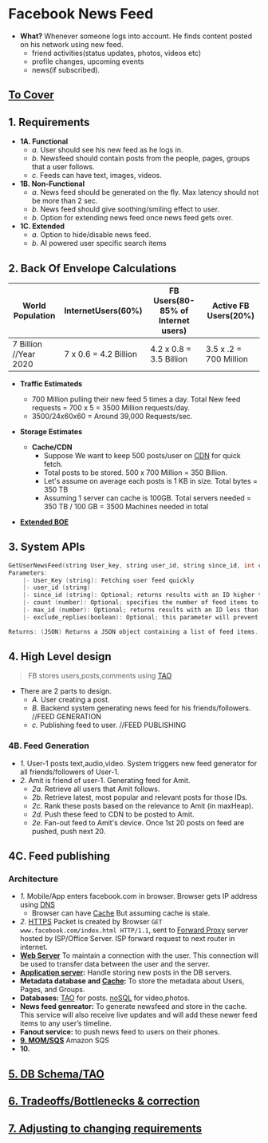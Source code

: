# Facebook News Feed
- **What?** Whenever someone logs into account. He finds content posted on his network using new feed.
  - friend activities(status updates, photos, videos etc)
  - profile changes, upcoming events
  - news(if subscribed).

## [To Cover](/System-Design/Scalable/README.md)

## 1. Requirements
- **1A. Functional**
  - *a.* User should see his new feed as he logs in.
  - *b.* Newsfeed should contain posts from the people, pages, groups that a user follows.
  - *c.* Feeds can have text, images, videos.
- **1B. Non-Functional**
  - *a.* News feed should be generated on the fly. Max latency should not be more than 2 sec.
  - *b.* News feed should give soothing/smiling effect to user.
  - *b.* Option for extending news feed once news feed gets over.
- **1C. Extended**
  - *a.* Option to hide/disable news feed.
  - *b.* AI powered user specific search items

## 2. Back Of Envelope Calculations

|World Population|InternetUsers(60%)|FB Users(80-85% of Internet users)|Active FB Users(20%)|
|---|---|---|---|
|7 Billion //Year 2020|7 x 0.6 = 4.2 Billion|4.2 x 0.8 = 3.5 Billion|3.5 x .2 = 700 Million|

- **Traffic Estimateds**
  - 700 Million pulling their new feed 5 times a day. Total New feed requests = 700 x 5 = 3500 Million requests/day.
  - 3500/24x60x60 = Around 39,000 Requests/sec.
  
- **Storage Estimates**
  - **Cache/CDN** 
    - Suppose We want to keep 500 posts/user on [CDN](/System-Design/Concepts/CDN/README.md) for quick fetch.
    - Total posts to be stored. 500 x 700 Million = 350 Billion.
    - Let's assume on average each posts is 1 KB in size. Total bytes = 350 TB
    - Assuming 1 server can cache is 100GB. Total servers needed = 350 TB / 100 GB = 3500 Machines needed in total

- **[Extended BOE](./Extended_BOE.md)**    

## 3. System APIs
```c
GetUserNewsFeed(string User_key, string user_id, string since_id, int count, max_id, exclude_replies)
Parameters:
	|- User_Key (string): Fetching user feed quickly
	|- user_id (string)
	|- since_id (string): Optional; returns results with an ID higher than (that is, more recent than) the specified ID.
	|- count (number): Optional; specifies the number of feed items to try and retrieve up to a maximum of 200 per distinct request.
	|- max_id (number): Optional; returns results with an ID less than (that is, older than) or equal to the specified ID.
	|- exclude_replies(boolean): Optional; this parameter will prevent replies from appearing in the returned timeline.

Returns: (JSON) Returns a JSON object containing a list of feed items.
```

## 4. High Level design
> FB stores users,posts,comments using [TAO](/System-Design/Concepts/Databases/NOSQL/Graph_DB/Facebook_TAO/README.md)
- There are 2 parts to design.
  - *A.* User creating a post.
  - *B.* Backend system generating news feed for his friends/followers.  //FEED GENERATION
  - *c.* Publishing feed to user.            //FEED PUBLISHING
  
### 4B. Feed Generation
- *1.* User-1 posts text,audio,video. System triggers new feed generator for all friends/followers of User-1.
- *2.* Amit is friend of user-1. Generating feed for Amit.
  - *2a.* Retrieve all users that Amit follows.
  - *2b.* Retrieve latest, most popular and relevant posts for those IDs. 
  - *2c.* Rank these posts based on the relevance to Amit (in maxHeap).
  - *2d.* Push these feed to CDN to be posted to Amit.
  - *2e.* Fan-out feed to Amit's device. Once 1st 20 posts on feed are pushed, push next 20.
  
## 4C. Feed publishing

### Architecture
- *1.* Mobile/App enters facebook.com in browser. Browser gets IP address using [DNS](/Networking/OSI-Layers/Layer5/Protocols/DNS/How_DNS_Works.md)
  - Browser can have [Cache](/System-Design/Concepts/Cache/Where_Cache_Can_Be_Placed/README.md) But assuming cache is stale.
- *2.* [HTTPS](/Networking/OSI-Layers/Layer5/Protocols/HTTP/GET_Document.md) Packet is created by Browser `GET www.facebook.com/index.html HTTP/1.1`, sent to [Forward Proxy](/System-Design/Concepts/Proxy_Servers/README.md) server hosted by ISP/Office Server. ISP forward request to next router in internet.
- **[Web Server](/Networking/OSI-Layers/Layer5/ApplicationServer_WebServer/README.md)** To maintain a connection with the user. This connection will be used to transfer data between the user and the server.
- **[Application server](/Networking/OSI-Layers/Layer5/ApplicationServer_WebServer/README.md):** Handle storing new posts in the DB servers.
- **Metadata database and [Cache]():** To store the metadata about Users, Pages, and Groups.
- **Databases:** [TAO](/System-Design/Concepts/Databases/NOSQL/Graph_DB/Facebook_TAO/README.md) for posts. [noSQL](/System-Design/Concepts/Databases/README.md) for video,photos.
- **News feed genreator:** To generate newsfeed and store in the cache. This service will also receive live updates and will add these newer feed items to any user’s timeline.
- **Fanout service:** to push news feed to users on their phones.
- **[9. MOM/SQS](/System-Design/Concepts/MOM_ESB/README.md)** Amazon SQS
- **10.**
    
## [5. DB Schema/TAO](/System-Design/Concepts/Databases/NOSQL/Graph_DB/Facebook_TAO/README.md)

## [6. Tradeoffs/Bottlenecks & correction](/System-Design/Concepts/Bottlenecks_of_Distributed_Systems/Bottlenecks.md)

## [7. Adjusting to changing requirements](/System-Design/Concepts/Changing_Requirements/README.md)
